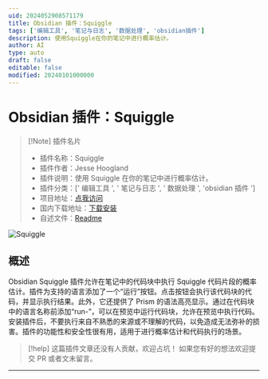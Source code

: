 ```yaml
---
uid: 2024052908571179
title: Obsidian 插件：Squiggle
tags: ['编辑工具', '笔记与日志', '数据处理', 'obsidian插件']
description: 使用Squiggle在你的笔记中进行概率估计。
author: AI
type: auto
draft: false
editable: false
modified: 20240101000000
---
```


# Obsidian 插件：Squiggle

> [!Note] 插件名片
> - 插件名称：Squiggle
> - 插件作者：Jesse Hoogland
> - 插件说明：使用 Squiggle 在你的笔记中进行概率估计。
> - 插件分类：[' 编辑工具 ', ' 笔记与日志 ', ' 数据处理 ', 'obsidian 插件 ']
> - 项目地址：[点我访问](https://github.com/jqhoogland/obsidian-squiggle)
> - 国内下载地址：[下载安装](https://pkmer.cn/products/plugin/pluginMarket/?squiggle)
> - 自述文件：[Readme](https://ghproxy.net/https://raw.githubusercontent.com/jqhoogland/obsidian-squiggle/master/README.md)

![Squiggle](https://cdn.pkmer.cn/covers/squiggle.png!pkmer)

## 概述

Obsidian Squiggle 插件允许在笔记中的代码块中执行 Squiggle 代码片段的概率估计。插件为支持的语言添加了一个“运行”按钮。点击按钮会执行该代码块的代码，并显示执行结果。此外，它还提供了 Prism 的语法高亮显示。通过在代码块中的语言名称前添加“run-”，可以在预览中运行代码块，允许在预览中执行代码。安装插件后，不要执行来自不熟悉的来源或不理解的代码，以免造成无法弥补的损害。插件的功能性和安全性很有用，适用于进行概率估计和代码执行的场景。

> [!help]
> 这篇插件文章还没有人贡献，欢迎占坑！
> 如果您有好的想法欢迎提交 PR 或者文末留言。

---



